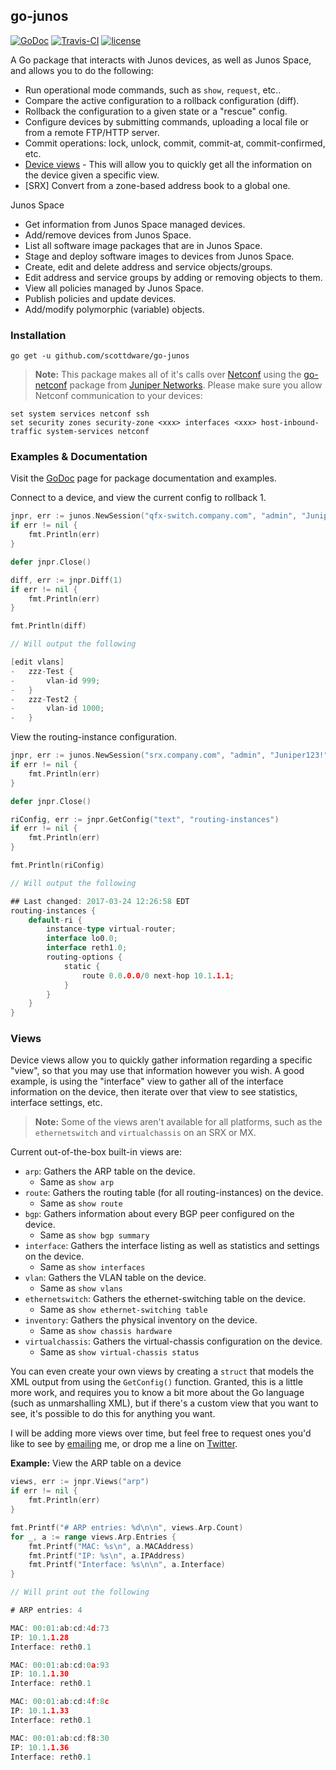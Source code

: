 ## go-junos
[![GoDoc](https://godoc.org/github.com/scottdware/go-junos?status.svg)](https://godoc.org/github.com/scottdware/go-junos) [![Travis-CI](https://travis-ci.org/scottdware/go-junos.svg?branch=master)](https://travis-ci.org/scottdware/go-junos)
[![license](http://img.shields.io/badge/license-MIT-red.svg?style=flat)](https://raw.githubusercontent.com/scottdware/go-junos/master/LICENSE)

A Go package that interacts with Junos devices, as well as Junos Space, and allows you to do the following:

* Run operational mode commands, such as `show`, `request`, etc..
* Compare the active configuration to a rollback configuration (diff).
* Rollback the configuration to a given state or a "rescue" config.
* Configure devices by submitting commands, uploading a local file or from a remote FTP/HTTP server.
* Commit operations: lock, unlock, commit, commit-at, commit-confirmed, etc.
* [Device views][views] - This will allow you to quickly get all the information on the device given a specific view.
* [SRX] Convert from a zone-based address book to a global one.

Junos Space

* Get information from Junos Space managed devices.
* Add/remove devices from Junos Space.
* List all software image packages that are in Junos Space.
* Stage and deploy software images to devices from Junos Space.
* Create, edit and delete address and service objects/groups.
* Edit address and service groups by adding or removing objects to them.
* View all policies managed by Junos Space.
* Publish policies and update devices.
* Add/modify polymorphic (variable) objects.

### Installation
`go get -u github.com/scottdware/go-junos`

> **Note:** This package makes all of it's calls over [Netconf][netconf-rfc] using the [go-netconf][go-netconf] package from
 [Juniper Networks][juniper]. Please make sure you allow Netconf communication to your devices:
```
set system services netconf ssh
set security zones security-zone <xxx> interfaces <xxx> host-inbound-traffic system-services netconf
```

### Examples & Documentation
Visit the [GoDoc][godoc-go-junos] page for package documentation and examples.

Connect to a device, and view the current config to rollback 1.
```Go
jnpr, err := junos.NewSession("qfx-switch.company.com", "admin", "Juniper123!")
if err != nil {
    fmt.Println(err)
}

defer jnpr.Close()

diff, err := jnpr.Diff(1)
if err != nil {
    fmt.Println(err)
}

fmt.Println(diff)

// Will output the following

[edit vlans]
-   zzz-Test {
-       vlan-id 999;
-   }
-   zzz-Test2 {
-       vlan-id 1000;
-   }
```

View the routing-instance configuration.
```Go
jnpr, err := junos.NewSession("srx.company.com", "admin", "Juniper123!")
if err != nil {
    fmt.Println(err)
}

defer jnpr.Close()

riConfig, err := jnpr.GetConfig("text", "routing-instances")
if err != nil {
    fmt.Println(err)
}

fmt.Println(riConfig)

// Will output the following

## Last changed: 2017-03-24 12:26:58 EDT
routing-instances {
    default-ri {
        instance-type virtual-router;
        interface lo0.0;
        interface reth1.0;
        routing-options {
            static {
                route 0.0.0.0/0 next-hop 10.1.1.1;
            }
        }
    }
}
```

### Views
Device views allow you to quickly gather information regarding a specific "view", so that you may use that information
however you wish. A good example, is using the "interface" view to gather all of the interface information on the device,
then iterate over that view to see statistics, interface settings, etc.

> **Note:** Some of the views aren't available for all platforms, such as the `ethernetswitch` and `virtualchassis` on an SRX or MX.

Current out-of-the-box built-in views are:
* `arp`: Gathers the ARP table on the device.
    * Same as `show arp`
* `route`: Gathers the routing table (for all routing-instances) on the device.
    * Same as `show route`
* `bgp`: Gathers information about every BGP peer configured on the device.
    * Same as `show bgp summary`
* `interface`: Gathers the interface listing as well as statistics and settings on the device.
    * Same as `show interfaces`
* `vlan`: Gathers the VLAN table on the device.
    * Same as `show vlans`
* `ethernetswitch`: Gathers the ethernet-switching table on the device.
    * Same as `show ethernet-switching table`
* `inventory`: Gathers the physical inventory on the device.
    * Same as `show chassis hardware`
* `virtualchassis`: Gathers the virtual-chassis configuration on the device.
    * Same as `show virtual-chassis status`

You can even create your own views by creating a `struct` that models the XML output from using the `GetConfig()` function. Granted,
this is a little more work, and requires you to know a bit more about the Go language (such as unmarshalling XML), but if there's a custom
view that you want to see, it's possible to do this for anything you want.

I will be adding more views over time, but feel free to request ones you'd like to see by [emailing](mailto:scottdware@gmail.com) me, or drop
me a line on [Twitter](https://twitter.com/scottdware).

**Example:** View the ARP table on a device
```Go
views, err := jnpr.Views("arp")
if err != nil {
    fmt.Println(err)
}

fmt.Printf("# ARP entries: %d\n\n", views.Arp.Count)
for _, a := range views.Arp.Entries {
    fmt.Printf("MAC: %s\n", a.MACAddress)
    fmt.Printf("IP: %s\n", a.IPAddress)
    fmt.Printf("Interface: %s\n\n", a.Interface)
}

// Will print out the following

# ARP entries: 4

MAC: 00:01:ab:cd:4d:73
IP: 10.1.1.28
Interface: reth0.1

MAC: 00:01:ab:cd:0a:93
IP: 10.1.1.30
Interface: reth0.1

MAC: 00:01:ab:cd:4f:8c
IP: 10.1.1.33
Interface: reth0.1

MAC: 00:01:ab:cd:f8:30
IP: 10.1.1.36
Interface: reth0.1
```

[netconf-rfc]: https://tools.ietf.org/html/rfc6241
[go-netconf]: https://github.com/Juniper/go-netconf
[juniper]: http://www.juniper.net
[godoc-go-junos]: https://godoc.org/github.com/scottdware/go-junos
[license]: https://github.com/scottdware/go-junos/blob/master/LICENSE
[views]: https://github.com/scottdware/go-junos#views
